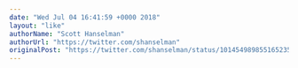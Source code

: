 ```yaml
---
date: "Wed Jul 04 16:41:59 +0000 2018"
layout: "like"
authorName: "Scott Hanselman"
authorUrl: "https://twitter.com/shanselman"
originalPost: "https://twitter.com/shanselman/status/1014549898551652353"
---
```

